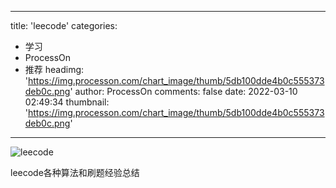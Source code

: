 
---
title: 'leecode'
categories: 
 - 学习
 - ProcessOn
 - 推荐
headimg: 'https://img.processon.com/chart_image/thumb/5db100dde4b0c555373deb0c.png'
author: ProcessOn
comments: false
date: 2022-03-10 02:49:34
thumbnail: 'https://img.processon.com/chart_image/thumb/5db100dde4b0c555373deb0c.png'
---

<div>   
<img class="thumb" alt="leecode" src="https://img.processon.com/chart_image/thumb/5db100dde4b0c555373deb0c.png" referrerpolicy="no-referrer">
<p>leecode各种算法和刷题经验总结</p>  
</div>
            